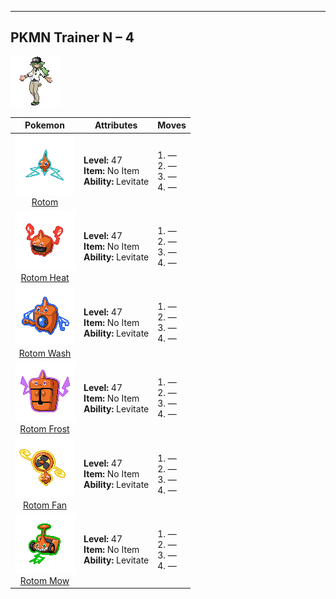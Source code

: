 ---

## PKMN Trainer N – 4

![PKMN Trainer N – 4](../../assets/important_trainers/n.png)

| Pokemon | Attributes | Moves |
|:-------:|------------|-------|
| ![Rotom](../../assets/sprites/rotom/front.png)<br>[Rotom](../../pokemon/rotom.md/) |**Level:** 47<br>**Item:** No Item<br>**Ability:** Levitate | 1. —<br>2. —<br>3. —<br>4. — |
| ![Rotom Heat](../../assets/sprites/rotom-heat/front.png)<br>[Rotom Heat](../../pokemon/rotom-heat.md/) |**Level:** 47<br>**Item:** No Item<br>**Ability:** Levitate | 1. —<br>2. —<br>3. —<br>4. — |
| ![Rotom Wash](../../assets/sprites/rotom-wash/front.png)<br>[Rotom Wash](../../pokemon/rotom-wash.md/) |**Level:** 47<br>**Item:** No Item<br>**Ability:** Levitate | 1. —<br>2. —<br>3. —<br>4. — |
| ![Rotom Frost](../../assets/sprites/rotom-frost/front.png)<br>[Rotom Frost](../../pokemon/rotom-frost.md/) |**Level:** 47<br>**Item:** No Item<br>**Ability:** Levitate | 1. —<br>2. —<br>3. —<br>4. — |
| ![Rotom Fan](../../assets/sprites/rotom-fan/front.png)<br>[Rotom Fan](../../pokemon/rotom-fan.md/) |**Level:** 47<br>**Item:** No Item<br>**Ability:** Levitate | 1. —<br>2. —<br>3. —<br>4. — |
| ![Rotom Mow](../../assets/sprites/rotom-mow/front.png)<br>[Rotom Mow](../../pokemon/rotom-mow.md/) |**Level:** 47<br>**Item:** No Item<br>**Ability:** Levitate | 1. —<br>2. —<br>3. —<br>4. — |

